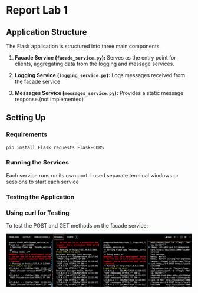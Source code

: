 # Report Lab 1


## Application Structure

The Flask application is structured into three main components:

1. **Facade Service (`facade_service.py`):** Serves as the entry point for clients, aggregating data from the logging and message services.


2. **Logging Service (`logging_service.py`):** Logs messages received from the facade service.


3. **Messages Service (`messages_service.py`):** Provides a static message response.(not implemented)

## Setting Up

### Requirements

```sh
pip install Flask requests Flask-CORS
```

### Running the Services
Each service runs on its own port. I used separate terminal windows or sessions to start each service


### Testing the Application

### Using curl for Testing
To test the POST and GET methods on the facade service:

![console](console_output.jpg?raw=true "Title")
